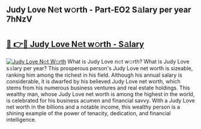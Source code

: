 ## Judy Love N𝚎t w𝚘rth - Part-EO2 S𝚊lary per year 7hNzV

# <h2><a href="http://gc26lf.nevu.top/?p=Judy+Love">🔗 👉🔴 Judy Love N𝚎t w𝚘rth - S𝚊lary</a></h2>

[![Judy Love N𝚎t W𝚘rth](https://i.imgur.com/Oavwk0R.jpeg)](http://gc26lf.nevu.top/?p=Judy+Love)
What is Judy Love n𝚎t w𝚘rth? What is Judy Love s𝚊lary per year?
This prosperous person's Judy Love net worth is sizeable, ranking him among the richest in his field. Although his annual salary is considerable, it is dwarfed by his believed Judy Love net worth, which stems from his numerous business ventures and real estate holdings. This wealthy man, whose Judy Love net worth is among the highest in the world, is celebrated for his business acumen and financial savvy. With a Judy Love net worth in the billions and a notable income, this wealthy person is a shining example of the power of tenacity, dedication, and financial intelligence.

